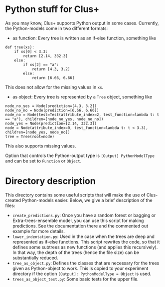 # Python stuff for Clus+

As you may know, Clus+ supports Python output in some cases. Currently, the Python-models come in two different formats:

- as function: Every tree is written as an if-else function, something like

```
def tree(xs):
    if xs[0] < 3.3:
        return [2.14, 332.3]
    else:
        if xs[2] == "a":
            return [4.3, 3.2]
        else:
            return [6.66, 6.66]
```

This does not allow for the missing values in `xs`.

- as object: Every tree is represented by a `Tree` object, something like

```
node_no_yes = Node(prediction=[4.3, 3.2])
node_no_no = Node(prediction=[6.66, 6.66])
node_no = Node(test=Test(attribute_index=2, test_function=lambda t: t == "a"), children=[node_no_yes, node_no_no])
node_yes = Node(prediction=[2.14, 332.3])
node = Node(attribute_index=0, test_function=lambda t: t < 3.3), children=[node_yes, node_no])
tree = Tree(root=node)
```
This also supports missing values.

Option that controls the Python-output type is `[Output] PythonModelType` and can be set to `Function` or `Object`.

# Directory description

This directory contains some useful scripts that will make the use of Clus-created Python-models easier.
Below, we give a brief description of the files:

- `create_predictions.py`: Once you have a random forest or bagging or Extra-trees-ensemble model, you can use this script for making predictions.
   See the documentation there and the commented out example for more details.
- `lower_indentation.py`: Used in the case when the trees are deep and represented as if-else functions. This script rewrites the code, so that
   it defines some subtrees as new functions (and applies this recursively).
   In that way, the depth of the trees (hence the file size) can be substantially reduced.
- `tree_as_object.py`: Defines the classes that are necessary for the trees given as Python-object to work. This is copied to your experiment
  directory if the option `[Output]: PythonModelType = Object` is used.
- `trees_as_object_test.py`: Some basic tests for the upper file.